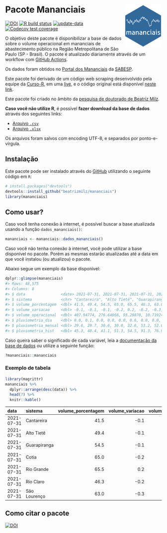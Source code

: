 
<!-- README.md is generated from README.Rmd. Please edit that file -->

# Pacote Mananciais <img src="man/figures/hexlogo.png" align="right" width = "120px"/>

<!-- badges: start -->

[![DOI](https://zenodo.org/badge/DOI/10.5281/zenodo.4733056.svg)](https://doi.org/10.5281/zenodo.4733056)
[![R build
status](https://github.com/beatrizmilz/mananciais/workflows/R-CMD-check/badge.svg)](https://github.com/beatrizmilz/mananciais/actions)
[![update-data](https://github.com/beatrizmilz/mananciais/actions/workflows/2-update_data.yaml/badge.svg)](https://github.com/beatrizmilz/mananciais/actions/workflows/2-update_data.yaml)
[![Codecov test
coverage](https://codecov.io/gh/beatrizmilz/mananciais/branch/master/graph/badge.svg)](https://codecov.io/gh/beatrizmilz/mananciais?branch=master)
<!-- badges: end -->

O objetivo deste pacote é disponibilizar a base de dados sobre o volume
operacional em mananciais de abastecimento público na Região
Metropolitana de São Paulo (SP - Brasil). O pacote é atualizado
diariamente através de um workflow com [GitHub
Actions](https://github.com/beatrizmilz/mananciais/actions).

Os dados foram obtidos no [Portal dos
Mananciais](http://mananciais.sabesp.com.br/Situacao) da
[SABESP](http://site.sabesp.com.br/site/Default.aspx).

Este pacote foi derivado de um código web scraping desenvolvido pela
equipe da [Curso-R](https://www.curso-r.com/), em uma
[live](https://youtu.be/jvZIxrMmOcQ), e o código original está
disponível [neste
link](https://github.com/curso-r/lives/blob/master/drafts/20200730_scraper_sabesp.R).

Este pacote foi criado no âmbito da [pesquisa de doutorado de Beatriz
Milz](https://beatrizmilz.github.io/tese/).

**Caso você não utilize R**, é possível **fazer download da base de
dados** através dos seguintes links:

  - [Arquivo
    `.csv`](https://github.com/beatrizmilz/mananciais/raw/master/inst/extdata/mananciais.csv)
  - [Arquivo
    `.xlsx`](https://github.com/beatrizmilz/mananciais/blob/master/inst/extdata/mananciais.xlsx?raw=true)

Os arquivos foram salvos com encoding UTF-8, e separados por
ponto-e-vírgula.

## Instalação

Este pacote pode ser instalado através do [GitHub](https://github.com/)
utilizando o seguinte código em `R`:

``` r
# install.packages("devtools")
devtools::install_github("beatrizmilz/mananciais")
library(mananciais)
```

## Como usar?

Caso você tenha conexão à internet, é possível buscar a base atualizada
usando a função `dados_mananciais()`:

``` r
mananciais <- mananciais::dados_mananciais() 
```

Caso você não tenha conexão à internet, você pode utilizar a base
disponível no pacote. Porém as mesmas estarão atualizadas até a data em
que você instalou (ou atualizou) o pacote.

Abaixo segue um exemplo da base disponível:

``` r
dplyr::glimpse(mananciais)
#> Rows: 48,575
#> Columns: 8
#> $ data                <date> 2021-07-31, 2021-07-31, 2021-07-31, 2021-07-31, 2…
#> $ sistema             <chr> "Cantareira", "Alto Tietê", "Guarapiranga", "Cotia…
#> $ volume_porcentagem  <dbl> 41.5, 49.4, 54.5, 65.0, 65.5, 46.3, 63.0, 41.6, 49…
#> $ volume_variacao     <dbl> -0.1, -0.1, -0.1, -0.2, 0.2, -0.2, -0.3, -0.1, -0.…
#> $ volume_operacional  <dbl> 407.94774, 276.64868, 93.29870, 10.71924, 73.45018…
#> $ pluviometria_dia    <dbl> 0.0, 0.1, 0.0, 0.0, 0.0, 0.6, 0.0, 0.0, 0.1, 0.0, …
#> $ pluviometria_mensal <dbl> 29.6, 29.7, 30.6, 30.0, 32.6, 53.2, 52.0, 29.6, 29…
#> $ pluviometria_hist   <dbl> 45.3, 48.4, 41.1, 51.3, 54.5, 91.3, 76.9, 45.3, 48…
```

Caso queira saber o significado de cada variável, leia a [documentação
da base de
dados](https://beatrizmilz.github.io/mananciais/reference/mananciais.html)
ou utilize a seguinte função:

``` r
?mananciais::mananciais
```

### Exemplo de tabela

``` r
library(magrittr)
mananciais %>% 
  dplyr::arrange(desc(data)) %>% 
  head(7) %>%
  knitr::kable()
```

| data       | sistema      | volume\_porcentagem | volume\_variacao | volume\_operacional | pluviometria\_dia | pluviometria\_mensal | pluviometria\_hist |
| :--------- | :----------- | ------------------: | ---------------: | ------------------: | ----------------: | -------------------: | -----------------: |
| 2021-07-31 | Cantareira   |                41.5 |            \-0.1 |           407.94774 |               0.0 |                 29.6 |               45.3 |
| 2021-07-31 | Alto Tietê   |                49.4 |            \-0.1 |           276.64868 |               0.1 |                 29.7 |               48.4 |
| 2021-07-31 | Guarapiranga |                54.5 |            \-0.1 |            93.29870 |               0.0 |                 30.6 |               41.1 |
| 2021-07-31 | Cotia        |                65.0 |            \-0.2 |            10.71924 |               0.0 |                 30.0 |               51.3 |
| 2021-07-31 | Rio Grande   |                65.5 |              0.2 |            73.45018 |               0.0 |                 32.6 |               54.5 |
| 2021-07-31 | Rio Claro    |                46.3 |            \-0.2 |             6.32188 |               0.6 |                 53.2 |               91.3 |
| 2021-07-31 | São Lourenço |                63.0 |            \-0.3 |            55.94841 |               0.0 |                 52.0 |               76.9 |

## Como citar o pacote

[![DOI](https://zenodo.org/badge/DOI/10.5281/zenodo.4733056.svg)](https://doi.org/10.5281/zenodo.4733056)
